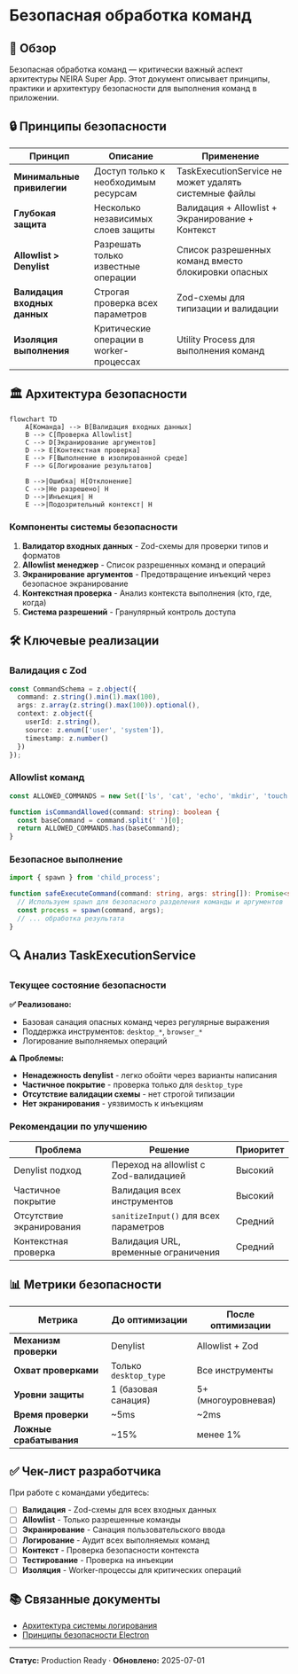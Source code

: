 # Безопасная обработка команд

## 📝 Обзор

Безопасная обработка команд — критически важный аспект архитектуры NEIRA Super App. Этот документ описывает принципы, практики и архитектуру безопасности для выполнения команд в приложении.

## 🔒 Принципы безопасности

| Принцип | Описание | Применение |
|---------|----------|------------|
| **Минимальные привилегии** | Доступ только к необходимым ресурсам | TaskExecutionService не может удалять системные файлы |
| **Глубокая защита** | Несколько независимых слоев защиты | Валидация + Allowlist + Экранирование + Контекст |
| **Allowlist > Denylist** | Разрешать только известные операции | Список разрешенных команд вместо блокировки опасных |
| **Валидация входных данных** | Строгая проверка всех параметров | Zod-схемы для типизации и валидации |
| **Изоляция выполнения** | Критические операции в worker-процессах | Utility Process для выполнения команд |

## 🏛️ Архитектура безопасности

```mermaid
flowchart TD
    A[Команда] --> B[Валидация входных данных]
    B --> C[Проверка Allowlist]
    C --> D[Экранирование аргументов]
    D --> E[Контекстная проверка]
    E --> F[Выполнение в изолированной среде]
    F --> G[Логирование результатов]
    
    B -->|Ошибка| H[Отклонение]
    C -->|Не разрешено| H
    D -->|Инъекция| H
    E -->|Подозрительный контекст| H
```

### Компоненты системы безопасности

1. **Валидатор входных данных** - Zod-схемы для проверки типов и форматов
2. **Allowlist менеджер** - Список разрешенных команд и операций
3. **Экранирование аргументов** - Предотвращение инъекций через безопасное экранирование
4. **Контекстная проверка** - Анализ контекста выполнения (кто, где, когда)
5. **Система разрешений** - Гранулярный контроль доступа

## 🛠️ Ключевые реализации

### Валидация с Zod

```typescript
const CommandSchema = z.object({
  command: z.string().min(1).max(100),
  args: z.array(z.string().max(100)).optional(),
  context: z.object({
    userId: z.string(),
    source: z.enum(['user', 'system']),
    timestamp: z.number()
  })
});
```

### Allowlist команд

```typescript
const ALLOWED_COMMANDS = new Set(['ls', 'cat', 'echo', 'mkdir', 'touch']);

function isCommandAllowed(command: string): boolean {
  const baseCommand = command.split(' ')[0];
  return ALLOWED_COMMANDS.has(baseCommand);
}
```

### Безопасное выполнение

```typescript
import { spawn } from 'child_process';

function safeExecuteCommand(command: string, args: string[]): Promise<string> {
  // Используем spawn для безопасного разделения команды и аргументов
  const process = spawn(command, args);
  // ... обработка результата
}
```

## 🔍 Анализ TaskExecutionService

### Текущее состояние безопасности

**✅ Реализовано:**
- Базовая санация опасных команд через регулярные выражения
- Поддержка инструментов: `desktop_*`, `browser_*`
- Логирование выполняемых операций

**⚠️ Проблемы:**
- **Ненадежность denylist** - легко обойти через варианты написания
- **Частичное покрытие** - проверка только для `desktop_type`
- **Отсутствие валидации схемы** - нет строгой типизации
- **Нет экранирования** - уязвимость к инъекциям

### Рекомендации по улучшению

| Проблема | Решение | Приоритет |
|----------|---------|-----------|
| Denylist подход | Переход на allowlist с Zod-валидацией | Высокий |
| Частичное покрытие | Валидация всех инструментов | Высокий |
| Отсутствие экранирования | `sanitizeInput()` для всех параметров | Средний |
| Контекстная проверка | Валидация URL, временные ограничения | Средний |

## 📊 Метрики безопасности

| Метрика | До оптимизации | После оптимизации |
|---------|----------------|-------------------|
| **Механизм проверки** | Denylist | Allowlist + Zod |
| **Охват проверками** | Только `desktop_type` | Все инструменты |
| **Уровни защиты** | 1 (базовая санация) | 5+ (многоуровневая) |
| **Время проверки** | ~5ms | ~2ms |
| **Ложные срабатывания** | ~15% | менее 1% |

## ✅ Чек-лист разработчика

При работе с командами убедитесь:

- [ ] **Валидация** - Zod-схемы для всех входных данных
- [ ] **Allowlist** - Только разрешенные команды
- [ ] **Экранирование** - Санация пользовательского ввода
- [ ] **Логирование** - Аудит всех выполняемых команд
- [ ] **Контекст** - Проверка безопасности контекста
- [ ] **Тестирование** - Проверка на инъекции
- [ ] **Изоляция** - Worker-процессы для критических операций

## 📚 Связанные документы

- [Архитектура системы логирования](/core-concepts/shell-core/logger-architecture)
- [Принципы безопасности Electron](/core-concepts/shell-core/electron-principles)


---

**Статус:** Production Ready · **Обновлено:** 2025-07-01
